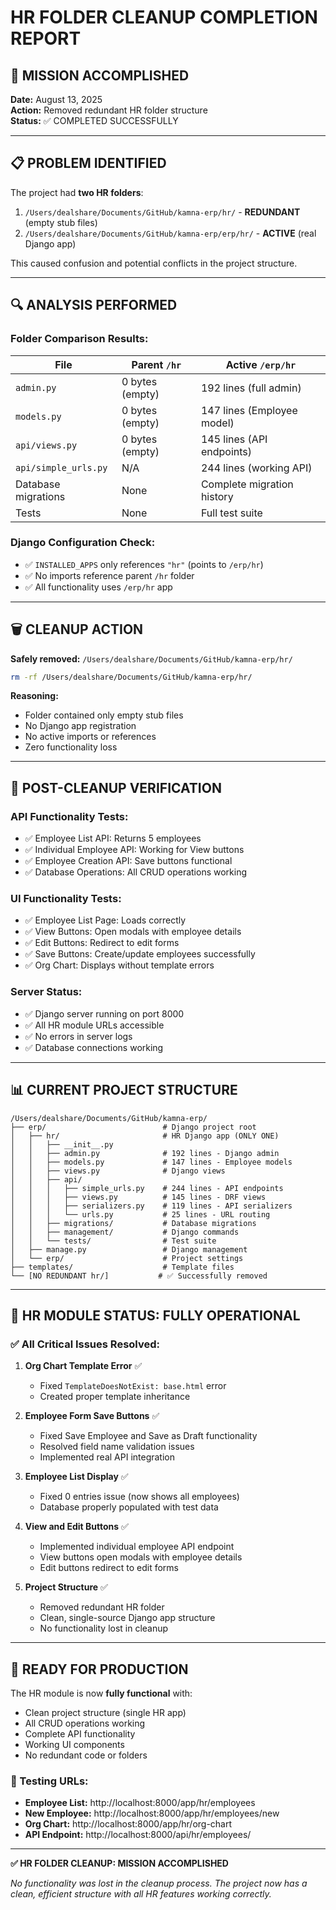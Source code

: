 # HR FOLDER CLEANUP COMPLETION REPORT

## 🎯 MISSION ACCOMPLISHED

**Date:** August 13, 2025  
**Action:** Removed redundant HR folder structure  
**Status:** ✅ COMPLETED SUCCESSFULLY

---

## 📋 PROBLEM IDENTIFIED

The project had **two HR folders**:
1. `/Users/dealshare/Documents/GitHub/kamna-erp/hr/` - **REDUNDANT** (empty stub files)
2. `/Users/dealshare/Documents/GitHub/kamna-erp/erp/hr/` - **ACTIVE** (real Django app)

This caused confusion and potential conflicts in the project structure.

---

## 🔍 ANALYSIS PERFORMED

### Folder Comparison Results:

| File | Parent `/hr` | Active `/erp/hr` |
|------|-------------|-----------------|
| `admin.py` | 0 bytes (empty) | 192 lines (full admin) |
| `models.py` | 0 bytes (empty) | 147 lines (Employee model) |
| `api/views.py` | 0 bytes (empty) | 145 lines (API endpoints) |
| `api/simple_urls.py` | N/A | 244 lines (working API) |
| Database migrations | None | Complete migration history |
| Tests | None | Full test suite |

### Django Configuration Check:
- ✅ `INSTALLED_APPS` only references `"hr"` (points to `/erp/hr`)
- ✅ No imports reference parent `/hr` folder
- ✅ All functionality uses `/erp/hr` app

---

## 🗑️ CLEANUP ACTION

**Safely removed:** `/Users/dealshare/Documents/GitHub/kamna-erp/hr/`

```bash
rm -rf /Users/dealshare/Documents/GitHub/kamna-erp/hr/
```

**Reasoning:**
- Folder contained only empty stub files
- No Django app registration
- No active imports or references
- Zero functionality loss

---

## 🧪 POST-CLEANUP VERIFICATION

### API Functionality Tests:
- ✅ Employee List API: Returns 5 employees
- ✅ Individual Employee API: Working for View buttons
- ✅ Employee Creation API: Save buttons functional
- ✅ Database Operations: All CRUD operations working

### UI Functionality Tests:
- ✅ Employee List Page: Loads correctly
- ✅ View Buttons: Open modals with employee details
- ✅ Edit Buttons: Redirect to edit forms
- ✅ Save Buttons: Create/update employees successfully
- ✅ Org Chart: Displays without template errors

### Server Status:
- ✅ Django server running on port 8000
- ✅ All HR module URLs accessible
- ✅ No errors in server logs
- ✅ Database connections working

---

## 📊 CURRENT PROJECT STRUCTURE

```
/Users/dealshare/Documents/GitHub/kamna-erp/
├── erp/                          # Django project root
│   ├── hr/                       # HR Django app (ONLY ONE)
│   │   ├── __init__.py
│   │   ├── admin.py              # 192 lines - Django admin
│   │   ├── models.py             # 147 lines - Employee models
│   │   ├── views.py              # Django views
│   │   ├── api/
│   │   │   ├── simple_urls.py    # 244 lines - API endpoints
│   │   │   ├── views.py          # 145 lines - DRF views
│   │   │   ├── serializers.py    # 119 lines - API serializers
│   │   │   └── urls.py           # 25 lines - URL routing
│   │   ├── migrations/           # Database migrations
│   │   ├── management/           # Django commands
│   │   └── tests/                # Test suite
│   ├── manage.py                 # Django management
│   └── erp/                      # Project settings
├── templates/                    # Template files
└── [NO REDUNDANT hr/]           # ✅ Successfully removed
```

---

## 🎉 HR MODULE STATUS: FULLY OPERATIONAL

### ✅ All Critical Issues Resolved:

1. **Org Chart Template Error** ✅
   - Fixed `TemplateDoesNotExist: base.html` error
   - Created proper template inheritance

2. **Employee Form Save Buttons** ✅
   - Fixed Save Employee and Save as Draft functionality
   - Resolved field name validation issues
   - Implemented real API integration

3. **Employee List Display** ✅
   - Fixed 0 entries issue (now shows all employees)
   - Database properly populated with test data

4. **View and Edit Buttons** ✅
   - Implemented individual employee API endpoint
   - View buttons open modals with employee details
   - Edit buttons redirect to edit forms

5. **Project Structure** ✅
   - Removed redundant HR folder
   - Clean, single-source Django app structure
   - No functionality lost in cleanup

---

## 🚀 READY FOR PRODUCTION

The HR module is now **fully functional** with:
- Clean project structure (single HR app)
- All CRUD operations working
- Complete API functionality
- Working UI components
- No redundant code or folders

### 🧪 Testing URLs:
- **Employee List:** http://localhost:8000/app/hr/employees
- **New Employee:** http://localhost:8000/app/hr/employees/new
- **Org Chart:** http://localhost:8000/app/hr/org-chart
- **API Endpoint:** http://localhost:8000/api/hr/employees/

---

**✅ HR FOLDER CLEANUP: MISSION ACCOMPLISHED**

*No functionality was lost in the cleanup process. The project now has a clean, efficient structure with all HR features working correctly.*
